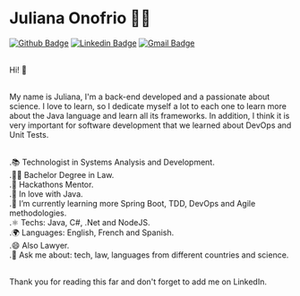 # Juliana Onofrio :woman_technologist:

[![Github Badge](https://img.shields.io/badge/-Github-000?style=flat-square&logo=Github&logoColor=white&link=https://github.com/JulianaOnofrio)](https://github.com/JulianaOnofrio)
[![Linkedin Badge](https://img.shields.io/badge/-LinkedIn-blue?style=flat-square&logo=Linkedin&logoColor=white&link=https://www.linkedin.com/in/julianaonofrio/)](https://www.linkedin.com/in/julianaonofrio/)
[![Gmail Badge](https://img.shields.io/badge/-Gmail-c14438?style=flat-square&logo=Gmail&logoColor=white&link=mailto:julianadeonofrio@gmail.com)](mailto:julianadeonofrio@gmail.com/)

<br/>Hi! 👋

<br/>My name is Juliana, I'm a back-end developed and a passionate about science.
I love to learn, so I dedicate myself a lot to each one to learn more about the Java language and learn all its frameworks. In addition, I think it is very important for software development that we learned about DevOps and Unit Tests.

<br/>.📚 Technologist in Systems Analysis and Development.
<br/>.👩‍🎓 Bachelor Degree in Law.
<br/>.🏢 Hackathons Mentor.
<br/>.💙 In love with Java.
<br/>.🌱 I’m currently learning more Spring Boot, TDD, DevOps and Agile methodologies.
<br/>.⚛  Techs: Java, C#, .Net and NodeJS.
<br/>.🌍 Languages: English, French and Spanish.
<br/>.😄 Also Lawyer.
<br/>.💬 Ask me about: tech, law, languages from different countries and science.

<br/>Thank you for reading this far and don't forget to add me on LinkedIn.
